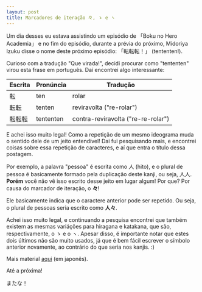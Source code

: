 ```yaml
---
layout: post
title: Marcadores de iteração 々, ゝ e ヽ
---
```


Um dia desses eu estava assistindo um episódio de 「Boku no Hero Academia」 e no fim do episódio,
durante a prévia do próximo, Midoriya Izuku disse o nome deste próximo episódio: 「転転転！」 (tententen!).

Curioso com a tradução "Que virada!", decidi procurar como "tententen" virou esta frase em português.
Daí encontrei algo interessante:

| Escrita       | Pronúncia     | Tradução  |
| ------------- | ------------- | --------- |
| 転            | ten           | rolar                              |
| 転転          | tenten        | reviravolta ("re-rolar")             |
| 転転転        | tententen     | contra-reviravolta ("re-re-rolar")   |

E achei isso muito legal! Como a repetição de um mesmo ideograma muda o sentido dele de um jeito entendível!
Dai fui pesquisando mais, e encontrei coisas sobre essa repetição de caracteres, e aí que entra o título dessa
postagem.

Por exemplo, a palavra "pessoa" é escrita como 人 (hito), e o plural de pessoa é basicamente formado pela
duplicação deste kanji, ou seja, 人人. **Porém** você não vê isso escrito desse jeito em lugar algum!
Por que? Por causa do marcador de iteração, o **々**!

Ele basicamente indica que o caractere anterior pode ser repetido. Ou seja, o plural de pessoas seria escrito
como **人々**.

Achei isso muito legal, e continuando a pesquisa encontrei que também existem as mesmas variáções para
hiragana e katakana, que são, respectivamente, o ゝ e o ヽ. Apesar disso, é importante notar que estes
dois últimos não são muito usados, já que é bem fácil escrever o símbolo anterior novamente, ao
contrário do que seria nos kanjis. :)

Mais material [aqui](https://ja.wikipedia.org/wiki/%E8%B8%8A%E3%82%8A%E5%AD%97#%E3%82%9D%E3%81%A8%E3%83%BD%EF%BC%88%E4%B8%80%E3%81%AE%E5%AD%97%E7%82%B9%EF%BC%89) (em japonês).

Até a próxima!

またな！
